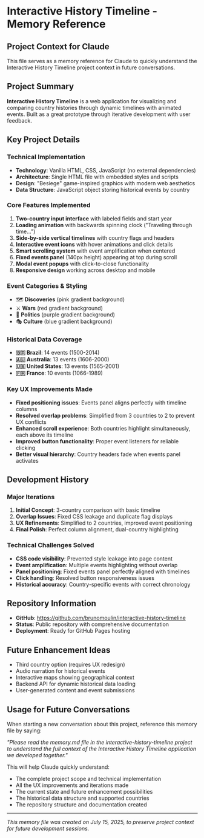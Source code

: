 # Interactive History Timeline - Memory Reference

## Project Context for Claude

This file serves as a memory reference for Claude to quickly understand the Interactive History Timeline project context in future conversations.

## Project Summary

**Interactive History Timeline** is a web application for visualizing and comparing country histories through dynamic timelines with animated events. Built as a great prototype through iterative development with user feedback.

## Key Project Details

### Technical Implementation
- **Technology**: Vanilla HTML, CSS, JavaScript (no external dependencies)
- **Architecture**: Single HTML file with embedded styles and scripts
- **Design**: "Besiege" game-inspired graphics with modern web aesthetics
- **Data Structure**: JavaScript object storing historical events by country

### Core Features Implemented
1. **Two-country input interface** with labeled fields and start year
2. **Loading animation** with backwards spinning clock ("Traveling through time...")
3. **Side-by-side vertical timelines** with country flags and headers
4. **Interactive event icons** with hover animations and click details
5. **Smart scrolling system** with event amplification when centered
6. **Fixed events panel** (140px height) appearing at top during scroll
7. **Modal event popups** with click-to-close functionality
8. **Responsive design** working across desktop and mobile

### Event Categories & Styling
- 🗺️ **Discoveries** (pink gradient background)
- ⚔️ **Wars** (red gradient background) 
- 👑 **Politics** (purple gradient background)
- 🎭 **Culture** (blue gradient background)

### Historical Data Coverage
- **🇧🇷 Brazil**: 14 events (1500-2014)
- **🇦🇺 Australia**: 13 events (1606-2000)  
- **🇺🇸 United States**: 13 events (1565-2001)
- **🇫🇷 France**: 10 events (1066-1989)

### Key UX Improvements Made
- **Fixed positioning issues**: Events panel aligns perfectly with timeline columns
- **Resolved overlap problems**: Simplified from 3 countries to 2 to prevent UX conflicts
- **Enhanced scroll experience**: Both countries highlight simultaneously, each above its timeline
- **Improved button functionality**: Proper event listeners for reliable clicking
- **Better visual hierarchy**: Country headers fade when events panel activates

## Development History

### Major Iterations
1. **Initial Concept**: 3-country comparison with basic timeline
2. **Overlap Issues**: Fixed CSS leakage and duplicate flag displays  
3. **UX Refinements**: Simplified to 2 countries, improved event positioning
4. **Final Polish**: Perfect column alignment, dual-country highlighting

### Technical Challenges Solved
- **CSS code visibility**: Prevented style leakage into page content
- **Event amplification**: Multiple events highlighting without overlap
- **Panel positioning**: Fixed events panel perfectly aligned with timelines
- **Click handling**: Resolved button responsiveness issues
- **Historical accuracy**: Country-specific events with correct chronology

## Repository Information
- **GitHub**: https://github.com/brunomoulin/interactive-history-timeline
- **Status**: Public repository with comprehensive documentation
- **Deployment**: Ready for GitHub Pages hosting

## Future Enhancement Ideas
- Third country option (requires UX redesign)
- Audio narration for historical events
- Interactive maps showing geographical context
- Backend API for dynamic historical data loading
- User-generated content and event submissions

## Usage for Future Conversations

When starting a new conversation about this project, reference this memory file by saying:

*"Please read the memory.md file in the interactive-history-timeline project to understand the full context of the Interactive History Timeline application we developed together."*

This will help Claude quickly understand:
- The complete project scope and technical implementation
- All the UX improvements and iterations made
- The current state and future enhancement possibilities
- The historical data structure and supported countries
- The repository structure and documentation created

---

*This memory file was created on July 15, 2025, to preserve project context for future development sessions.*